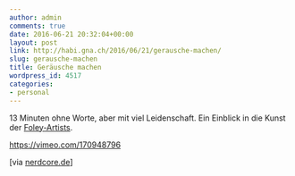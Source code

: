 ```yaml
---
author: admin
comments: true
date: 2016-06-21 20:32:04+00:00
layout: post
link: http://habi.gna.ch/2016/06/21/gerausche-machen/
slug: gerausche-machen
title: Geräusche machen
wordpress_id: 4517
categories:
- personal
---
```


13 Minuten ohne Worte, aber mit viel Leidenschaft.
Ein Einblick in die Kunst der [Foley-Artists](https://en.wikipedia.org/wiki/Foley_%28filmmaking%29).

https://vimeo.com/170948796

[via [nerdcore.de](http://www.nerdcore.de/2016/06/18/the-secret-world-of-foley/)]
